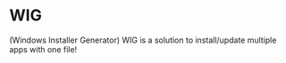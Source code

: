 # WIG
(Windows Installer Generator) WIG is a solution to install/update multiple apps with one file!
